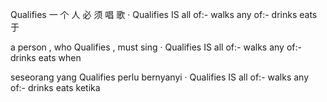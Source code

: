 Qualifies 一 个 人 必 须 唱 歌 · Qualifies IS all of:- walks any of:- drinks eats
于

  a person , who Qualifies , must sing · Qualifies IS all of:- walks any of:- drinks eats
when

  seseorang yang Qualifies perlu bernyanyi · Qualifies IS all of:- walks any of:- drinks eats
ketika

